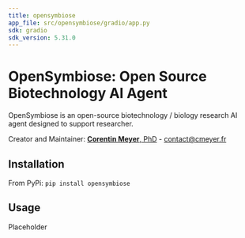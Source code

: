 ```yaml
---
title: opensymbiose
app_file: src/opensymbiose/gradio/app.py
sdk: gradio
sdk_version: 5.31.0
---
```

# OpenSymbiose: Open Source Biotechnology AI Agent

OpenSymbiose is an open-source biotechnology / biology research AI agent designed to support researcher.

Creator and Maintainer: [**Corentin Meyer**, PhD](https://cmeyer.fr/) - <contact@cmeyer.fr>

## Installation

From PyPi: `pip install opensymbiose`

## Usage

Placeholder


